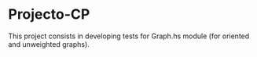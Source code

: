 # Projecto-CP
This project consists in developing tests for Graph.hs module (for oriented and unweighted graphs).
